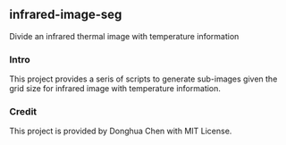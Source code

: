 ## infrared-image-seg
Divide an infrared thermal image with temperature information

### Intro
This project provides a seris of scripts to generate sub-images given the grid size for infrared image with temperature information. 

### Credit
This project is provided by Donghua Chen with MIT License. 
